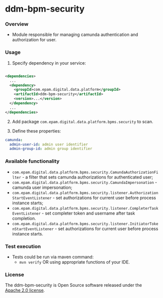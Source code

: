 # ddm-bpm-security

### Overview

* Module responsible for managing camunda authentication and authorization for user.

### Usage

1. Specify dependency in your service:

```xml

<dependencies>
  ...
  <dependency>
    <groupId>com.epam.digital.data.platform</groupId>
    <artifactId>ddm-bpm-security</artifactId>
    <version>...</version>
  </dependency>
  ...
</dependencies>
```

2. Add package `com.epam.digital.data.platform.bpms.security` to scan.

3. Define these properties:

```yaml
camunda:
  admin-user-id: admin user identifier
  admin-group-id: admin group identifier
```

### Available functionality

* `com.epam.digital.data.platform.bpms.security.CamundaAuthorizationFilter` - a filter that sets
  camunda authorizations for authenticated user;
* `com.epam.digital.data.platform.bpms.security.CamundaImpersonation` - camunda user impersonation;
* `com.epam.digital.data.platform.bpms.security.listener.AuthorizationStartEventListener` - set
  authorizations for current user before process instance starts;
* `com.epam.digital.data.platform.bpms.security.listener.CompleterTaskEventListener` - set completer
  token and username after task completion.
* `com.epam.digital.data.platform.bpms.security.listener.InitiatorTokenStartEventListener` - set
  authorizations for current user before process instance starts.

### Test execution

* Tests could be run via maven command:
    * `mvn verify` OR using appropriate functions of your IDE.

### License

The ddm-bpm-security is Open Source software released under
the [Apache 2.0 license](https://www.apache.org/licenses/LICENSE-2.0).